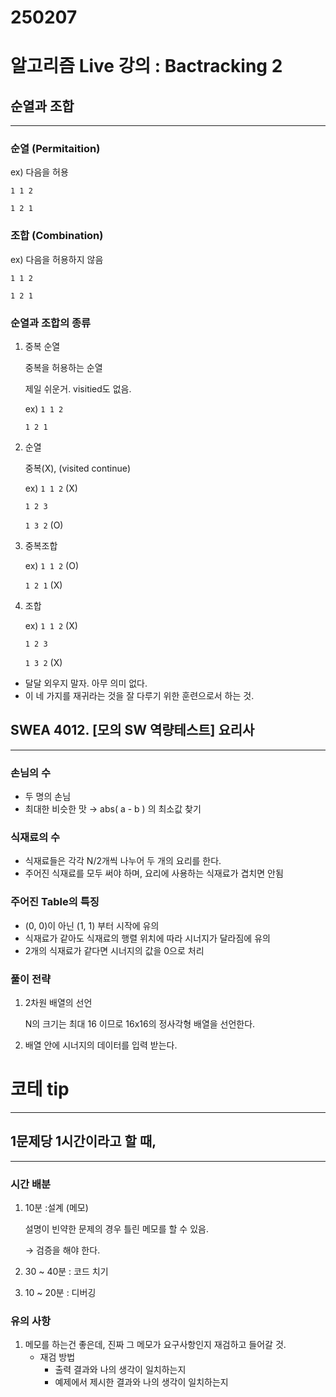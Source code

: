 # 250207

# 알고리즘 Live 강의 : Bactracking 2

## 순열과 조합

---

### 순열 (Permitaition)

ex) 다음을 허용

`1 1 2`

`1 2 1`

### 조합 (Combination)

ex) 다음을 허용하지 않음

`1 1 2`

`1 2 1`

### 순열과 조합의 종류

1. 중복 순열
    
    중복을 허용하는 순열
    
    제일 쉬운거. visitied도 없음.
    
    ex) `1 1 2`
    
    `1 2 1`
    
2. 순열
    
    중복(X), (visited continue)
    
    ex) `1 1 2` (X)
    
    `1 2 3`
    
    `1 3 2` (O)
    
3. 중복조합
    
    ex) `1 1 2` (O)
    
    `1 2 1` (X)
    
4. 조합
    
    ex) `1 1 2` (X)
    
    `1 2 3` 
    
    `1 3 2` (X)
    
- 달달 외우지 말자. 아무 의미 없다.
- 이 네 가지를 재귀라는 것을 잘 다루기 위한 훈련으로서 하는 것.

## SWEA 4012. [모의 SW 역량테스트] 요리사

---

### 손님의 수

- 두 명의 손님
- 최대한 비슷한 맛 → abs( a - b ) 의 최소값 찾기

### 식재료의 수

- 식재료들은 각각 N/2개씩 나누어 두 개의 요리를 한다.
- 주어진 식재료를 모두 써야 하며, 요리에 사용하는 식재료가 겹치면 안됨

### 주어진 Table의 특징

- (0, 0)이 아닌 (1, 1) 부터 시작에 유의
- 식재료가 같아도 식재료의 행렬 위치에 따라 시너지가 달라짐에 유의
- 2개의 식재료가 같다면 시너지의 값을 0으로 처리

### 풀이 전략

1. 2차원 배열의 선언
    
    N의 크기는 최대 16 이므로 16x16의 정사각형 배열을 선언한다.
    
2. 배열 안에 시너지의 데이터를 입력 받는다.

# 코테 tip

---

## 1문제당 1시간이라고 할 때,

---

### 시간 배분

1. 10분 :설계 (메모)
    
    설명이 빈약한 문제의 경우 틀린 메모를 할 수 있음.
    
    → 검증을 해야 한다.
    
2. 30 ~ 40분 : 코드 치기
3. 10 ~ 20분 : 디버깅

### 유의 사항

1. 메모를 하는건 좋은데, 진짜 그 메모가 요구사항인지 재검하고 들어갈 것.
    - 재검 방법
        - 출력 결과와 나의 생각이 일치하는지
        - 예제에서 제시한 결과와 나의 생각이 일치하는지